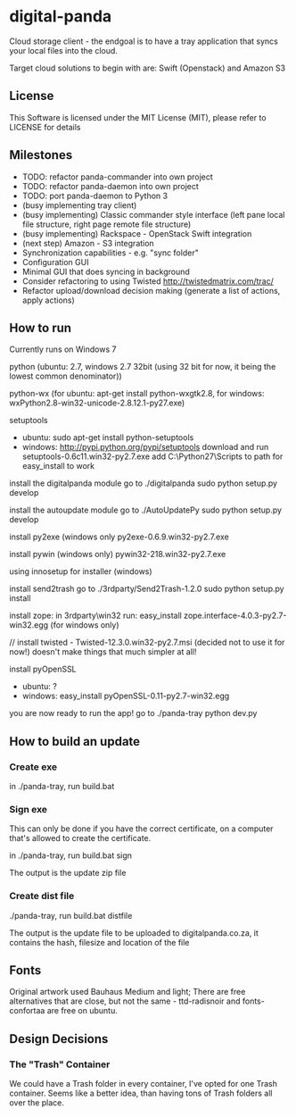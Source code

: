 # digital-panda

Cloud storage client - the endgoal is to have a tray application that syncs your local files into the cloud.

Target cloud solutions to begin with are: Swift (Openstack) and Amazon S3

## License

This Software is licensed under the MIT License (MIT), please refer to LICENSE for details

## Milestones

* TODO: refactor panda-commander into own project
* TODO: refactor panda-daemon into own project
* TODO: port panda-daemon to Python 3
* (busy implementing tray client)
* (busy implementing) Classic commander style interface (left pane local file structure, right page remote file structure)
* (busy implementing) Rackspace - OpenStack Swift integration
* (next step) Amazon - S3 integration 
* Synchronization capabilities - e.g. "sync folder"
* Configuration GUI
* Minimal GUI that does syncing in background
* Consider refactoring to using Twisted http://twistedmatrix.com/trac/
* Refactor upload/download decision making (generate a list of actions, apply actions)

## How to run

Currently runs on Windows 7

python (ubuntu: 2.7, windows 2.7 32bit (using 32 bit for now, it being the lowest common denominator))

python-wx (for ubuntu: apt-get install python-wxgtk2.8, for windows: wxPython2.8-win32-unicode-2.8.12.1-py27.exe)

setuptools
- ubuntu:
    sudo apt-get install python-setuptools
- windows:
    http://pypi.python.org/pypi/setuptools download and run setuptools-0.6c11.win32-py2.7.exe
    add C:\Python27\Scripts to path for easy_install to work

install the digitalpanda module
    go to ./digitalpanda
    sudo python setup.py develop

install the autoupdate module
    go to ./AutoUpdatePy
    sudo python setup.py develop

install py2exe (windows only
py2exe-0.6.9.win32-py2.7.exe

install pywin (windows only)
pywin32-218.win32-py2.7.exe

using innosetup for installer (windows)

install send2trash
    go to ./3rdparty/Send2Trash-1.2.0
    sudo python setup.py install

install zope: in 3rdparty\win32 run: easy_install zope.interface-4.0.3-py2.7-win32.egg (for windows only)

// install twisted - Twisted-12.3.0.win32-py2.7.msi (decided not to use it for now!) doesn't make things that much simpler at all!

install pyOpenSSL
 - ubuntu: ?
 - windows: easy_install pyOpenSSL-0.11-py2.7-win32.egg

 you are now ready to run the app!
 go to ./panda-tray
 python dev.py

## How to build an update

### Create exe
in ./panda-tray, run build.bat
### Sign exe
This can only be done if you have the correct certificate, on a computer that's allowed to create the certificate.

in ./panda-tray, run build.bat sign <password>

The output is the update zip file

### Create dist file
./panda-tray, run build.bat distfile

The output is the update file to be uploaded to digitalpanda.co.za, it contains the hash, filesize and location of the file

## Fonts

Original artwork used Bauhaus Medium and light; There are free alternatives that are close, but not the same - ttd-radisnoir and fonts-confortaa are free on ubuntu.

## Design Decisions

### The "Trash" Container
We could have a Trash folder in every container, I've opted for one Trash container.
Seems like a better idea, than having tons of Trash folders all over the place.
